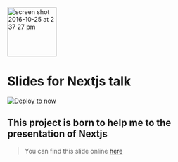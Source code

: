 <img width="112" alt="screen shot 2016-10-25 at 2 37 27 pm" src="https://cloud.githubusercontent.com/assets/13041/19686250/971bf7f8-9ac0-11e6-975c-188defd82df1.png">

# Slides for Nextjs talk

[![Deploy to now](https://deploy.now.sh/static/button.svg)](https://deploy.now.sh/?repo=https://github.com/thecreazy/next-presentation)


## This project is born to help me to the presentation of Nextjs

> You can find this slide online [here](https://next-presentation-uwudctwcsv.now.sh/)